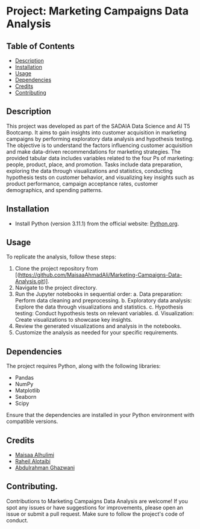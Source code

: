 

# Project: Marketing Campaigns Data Analysis


## Table of Contents
- [Description](#Description)
- [Installation](#Installation)
- [Usage](#Usage)
- [Dependencies](#Dependencies)
- [Credits](#Credits)
- [Contributing](#Contributing)
  
## Description
This project was developed as part of the SADAIA Data Science and AI  T5 Bootcamp. It aims to gain insights into customer acquisition in marketing campaigns by performing exploratory data analysis and hypothesis testing. The objective is to understand the factors influencing customer acquisition and make data-driven recommendations for marketing strategies. The provided tabular data includes variables related to the four Ps of marketing: people, product, place, and promotion. Tasks include data preparation, exploring the data through visualizations and statistics, conducting hypothesis tests on customer behavior, and visualizing key insights such as product performance, campaign acceptance rates, customer demographics, and spending patterns.

## Installation
- Install Python (version 3.11.1) from the official website: [Python.org](https://www.python.org).

## Usage
To replicate the analysis, follow these steps:

1. Clone the project repository from [(https://github.com/MaisaaAhmadAli/Marketing-Campaigns-Data-Analysis.git)].
2. Navigate to the project directory.
3. Run the Jupyter notebooks in sequential order:
   a. Data preparation: Perform data cleaning and preprocessing.
   b. Exploratory data analysis: Explore the data through visualizations and statistics.
   c. Hypothesis testing: Conduct hypothesis tests on relevant variables.
   d. Visualization: Create visualizations to showcase key insights.
4. Review the generated visualizations and analysis in the notebooks.
5. Customize the analysis as needed for your specific requirements.

## Dependencies
The project requires Python, along with the following libraries:
- Pandas
- NumPy
- Matplotlib
- Seaborn
- Scipy

Ensure that the dependencies are installed in your Python environment with compatible versions.

## Credits

- [Maisaa Alhulimi ](https://github.com/MaisaaAhmadAli)
- [Raheil Alotaibi](https://github.com/Raheil-ali)
- [Abdulrahman Ghazwani](https://github.com/9aj-code) 


## Contributing.
Contributions to Marketing Campaigns Data Analysis are welcome! If you spot any issues or have suggestions for improvements, please open an issue or submit a pull request. Make sure to follow the project's code of conduct.
